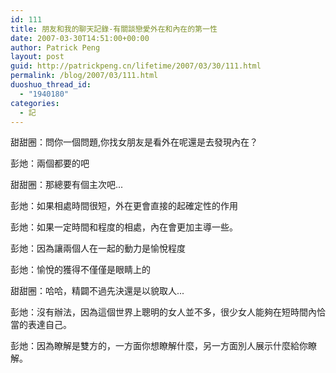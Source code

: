 ```yaml
---
id: 111
title: 朋友和我的聊天記錄-有關談戀愛外在和內在的第一性
date: 2007-03-30T14:51:00+00:00
author: Patrick Peng
layout: post
guid: http://patrickpeng.cn/lifetime/2007/03/30/111.html
permalink: /blog/2007/03/111.html
duoshuo_thread_id:
  - "1940180"
categories:
  - 記
---
```

<p>甜甜圈：問你一個問題,你找女朋友是看外在呢還是去發現內在？</p>  <p>彭灺：兩個都要的吧</p>  <p>甜甜圈：那總要有個主次吧...</p>  <p>彭灺：如果相處時間很短，外在更會直接的起確定性的作用</p>  <p>彭灺：如果一定時間和程度的相處，內在會更加主導一些。</p>  <p>彭灺：因為讓兩個人在一起的動力是愉悅程度</p>  <p>彭灺：愉悅的獲得不僅僅是眼睛上的</p>  <p>甜甜圈：哈哈，精闢不過先決還是以貌取人...</p>  <p>彭灺：沒有辦法，因為這個世界上聰明的女人並不多，很少女人能夠在短時間內恰當的表達自己。</p>  <p>彭灺：因為瞭解是雙方的，一方面你想瞭解什麼，另一方面別人展示什麼給你瞭解。</p>